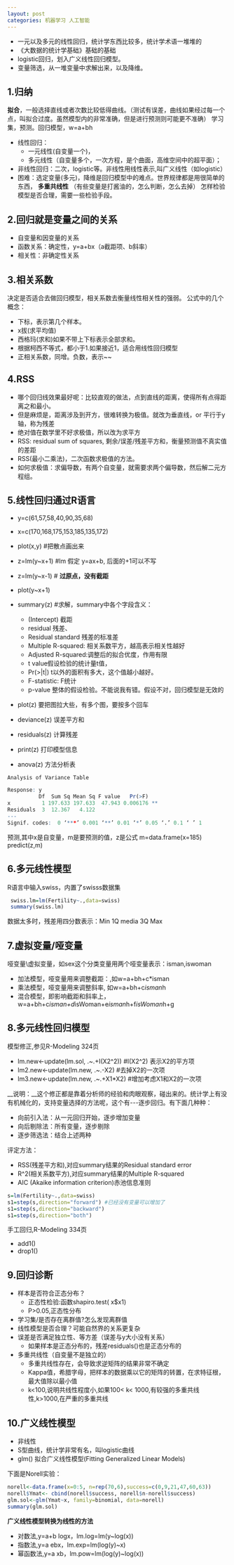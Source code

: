 ```yaml
---
layout: post
categories: 机器学习 人工智能
---
```



- 一元以及多元的线性回归，统计学东西比较多，统计学术语一堆堆的
- 《大数据的统计学基础》基础的基础
- logistic回归，划入广义线性回归模型。
- 变量筛选，从一堆变量中求解出来，以及降维。

## 1.归纳
**拟合**，一般选择直线或者次数比较低得曲线。（测试有误差，曲线如果经过每一个点，叫拟合过度。虽然模型内的非常准确，但是进行预测则可能更不准确）
学习集，预测。回归模型，w=a+bh

- 线性回归：
    - 一元线性(自变量一个)，
    - 多元线性（自变量多个，一次方程，是个曲面，高维空间中的超平面）；
- 非线性回归：二次，logistic等。非线性用线性表示,叫广义线性（如logistic）
- 困难：选定变量(多元)，降维是回归模型中的难点。世界规律都是用很简单的东西，
**多重共线性** （有些变量是打酱油的，怎么判断，怎么去掉）
怎样检验模型是否合理，需要一些检验手段。

## 2.回归就是变量之间的关系
- 自变量和因变量的关系
- 函数关系：确定性，y=a+bx（a截距项、b斜率）
- 相关性：非确定性关系

## 3.相关系数
决定是否适合去做回归模型，相关系数去衡量线性相关性的强弱。
公式中的几个概念：

- 下标，表示第几个样本。
- x拔(求平均值) 
- 西格玛(求和)如果不带上下标表示全部求和。
- 根据柯西不等式，都小于1.如果接近1，适合用线性回归模型
- 正相关系数，同增。负数，表示~~

## 4.RSS
- 哪个回归线效果最好呢：比较直观的做法，点到直线的距离，使得所有点得距离之和最小。
- 但是麻烦是，距离涉及到开方，很难转换为极值。就改为垂直线，or 平行于y轴，称为残差
- 绝对值在数学里不好求极值，所以改为求平方
- RSS: residual sum of squares, 剩余/误差/残差平方和，衡量预测值不真实值的差距
- RSS(最小二乘法)，二次函数求极值的方法。
- 如何求极值：求偏导数，有两个自变量，就需要求两个偏导数，然后解二元方程组。

## 5.线性回归通过R语言
- y=c(61,57,58,40,90,35,68)
- x=c(170,168,175,153,185,135,172)
- plot(x,y) #把散点画出来
- z=lm(y~x+1) #lm 假定 y=ax+b, 后面的+1可以不写
- z=lm(y~x-1) # **过原点，没有截距**
- plot(y~x+1) 
- summary(z) #求解，summary中各个字段含义：
    - (Intercept)  截距
    - residual 残差、
    - Residual standard 残差的标准差
    - Multiple R-squared: 相关系数平方，越高表示相关性越好
    - Adjusted R-squared:调整后的拟合优度，作用有限
    - t value假设检验的统计量t值，
    - Pr(>|t|)  t以外的面积有多大，这个值越小越好。
    - F-statistic: F统计
    - p-value  整体的假设检验。不能说我有错。假设不对，回归模型是无效的

- plot(z) 要把图拉大些，有多个图，要按多个回车
- deviance(z) 误差平方和
- residuals(z) 计算残差
- print(z) 打印模型信息
- anova(z) 方法分析表

```r
Analysis of Variance Table

Response: y
          Df  Sum Sq Mean Sq F value   Pr(>F)   
x          1 197.633 197.633  47.943 0.006176 **
Residuals  3  12.367   4.122                    
---
Signif. codes:  0 ‘***’ 0.001 ‘**’ 0.01 ‘*’ 0.05 ‘.’ 0.1 ‘ ’ 1
```

预测,其中x是自变量，m是要预测的值，z是公式
m=data.frame(x=185) 
predict(z,m)
## 6.多元线性模型
R语言中输入swiss，内置了swisss数据集

```r
 swiss.lm=lm(Fertility~.,data=swiss)
 summary(swiss.lm)
```
数据太多时，残差用四分数表示：Min 1Q media 3Q Max

## 7.虚拟变量/哑变量
哑变量\虚拟变量，如sex这个分类变量用两个哑变量表示：isman,iswoman

- 加法模型，哑变量用来调整截距：,如w=a+bh+c*isman
- 乘法模型，哑变量用来调整斜率, 如w=a+bh+c*isman*h  
- 混合模型，即影响截距和斜率上，w=a+bh+c*isman+d*isWoman+e*isman*h+f*isWoman*h+g

## 8.多元线性回归模型

模型修正,参见R-Modeling 324页

- lm.new<-update(lm.sol, .~.+I(X2^2)) #I(X2^2) 表示X2的平方项
- lm2.new<-update(lm.new, .~.-X2) #去掉X2的一次项 
- lm3.new<-update(lm.new, .~.+X1*X2) #增加考虑X1和X2的一次项 

__说明：__这个修正都是靠着分析师的经验和肉眼观察，碰出来的。统计学上有没有机械化的，支持变量选择的方法呢，这个有---逐步回归。有下面几种种：

- 向前引入法：从一元回归开始，逐步增加变量
- 向后剔除法：所有变量，逐步剔除
- 逐步筛选法：结合上述两种

评定方法：

- RSS(残差平方和),对应summary结果的Residual standard error
- R^2(相关系数平方),对应summary结果的Multiple R-squared
- AIC (Akaike information criterion)赤池信息准则

```r
s=lm(Fertility~.,data=swiss)
s1=step(s,direction="forward") #已经没有变量可以增加了
s1=step(s,direction="backward")
s1=step(s,direction="both")
```

手工回归,R-Modeling 334页

- add1()
- drop1()

## 9.回归诊断
- 样本是否符合正态分布？
    - 正态性检验:函数shapiro.test( x$x1)
    - P>0.05,正态性分布
- 学习集/是否存在离群值?怎么发现离群值
- 线性模型是否合理？可能自然界的关系更复杂
- 误差是否满足独立性、等方差（误差与y大小没有关系）
    - 如果样本是正态分布的，残差residuals()也是正态分布的
- 多重共线性（自变量不是独立的）
    - 多重共线性存在，会导致求逆矩阵的结果非常不确定
    - Kappa值，希腊字母，把样本的数据乘以它的矩阵的转置，在求特征根，最大值除以最小值
    - k<100,说明共线性程度小,如果100< k< 1000,有较强的多重共线性,k>1000,在严重的多重共线

## 10.广义线性模型
- 非线性
- S型曲线，统计学非常有名，叫logistic曲线
- glm()  拟合广义线性模型(Fitting Generalized Linear Models)

下面是Norell实验：

```r
norell<-data.frame(x=0:5, n=rep(70,6),success=c(0,9,21,47,60,63))
norell$Ymat<- cbind(norell$success, norell$n-norell$success)
glm.sol<-glm(Ymat~x, family=binomial, data=norell)
summary(glm.sol)
```

__广义线性模型转换为线性的方法__

- 对数法,y=a+b logx，lm.log=lm(y~log(x))
- 指数法,y=a ebx，lm.exp=lm(log(y)~x)
- 幂函数法,y=a xb，lm.pow=lm(log(y)~log(x))